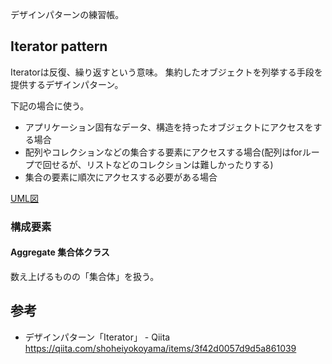 デザインパターンの練習帳。

## Iterator pattern

Iteratorは反復、繰り返すという意味。
集約したオブジェクトを列挙する手段を提供するデザインパターン。

下記の場合に使う。
- アプリケーション固有なデータ、構造を持ったオブジェクトにアクセスをする場合
- 配列やコレクションなどの集合する要素にアクセスする場合(配列はforループで回せるが、リストなどのコレクションは難しかったりする)
- 集合の要素に順次にアクセスする必要がある場合

[UML図](https://ja.wikipedia.org/wiki/%E3%83%95%E3%82%A1%E3%82%A4%E3%83%AB:Iterator_UML_class_diagram.svg)

### 構成要素

#### Aggregate 集合体クラス

数え上げるものの「集合体」を扱う。


## 参考

- デザインパターン「Iterator」 - Qiita
https://qiita.com/shoheiyokoyama/items/3f42d0057d9d5a861039

